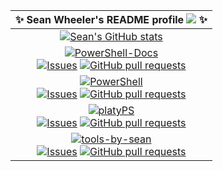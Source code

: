 <!--
**sdwheeler/sdwheeler** is a ✨ _special_ ✨ repository because its `README.md` (this file) appears on your GitHub profile.

Here are some ideas to get you started:

- 🔭 I’m currently working on ...
- 🌱 I’m currently learning ...
- 👯 I’m looking to collaborate on ...
- 🤔 I’m looking for help with ...
- 💬 Ask me about ...
- 📫 How to reach me: ...
- 😄 Pronouns: ...
- ⚡ Fun fact: ...
-->

| ✨ Sean Wheeler's README profile ![](https://komarev.com/ghpvc/?username=sdwheeler) ✨ |
| :---: |
| [![Sean's GitHub stats](https://github-readme-stats.vercel.app/api?username=sdwheeler&theme=dark&show_icons=true)](https://github.com/MicrosoftDocs/PowerShell-Docs) |
| [![PowerShell-Docs][psdocsimg]](https://github.com/MicrosoftDocs/PowerShell-Docs)<br> [![Issues][psdocs-iss]](https://github.com/microsoftdocs/powershell-docs/issues) [![GitHub pull requests][psdocs-prs]](https://github.com/microsoftdocs/powershell-docs/pulls) |
| [![PowerShell][pscodeimg]](https://github.com/PowerShell/PowerShell)<br> [![Issues][pscode-iss]](https://github.com/PowerShell/powershell/issues) [![GitHub pull requests][pscode-prs]](https://github.com/PowerShell/powershell/pulls) |
| [![platyPS][platyPSimg]](https://github.com/PowerShell/platyPS)<br> [![Issues][platy-iss]](https://github.com/PowerShell/platyps/issues) [![GitHub pull requests][platy-prs]](https://github.com/powershell/platyps/pulls) |
| [![tools-by-sean][tbsimg]](https://github.com/sdwheeler/tools-by-sean)<br> [![Issues][tbs-iss]](https://github.com/sdwheeler/tools-by-sean/issues) [![GitHub pull requests][tbs-prs]](https://github.com/sdwheeler/tools-by-sean/pulls) |


[psdocsimg]: https://github-readme-stats.vercel.app/api/pin/?username=MicrosoftDocs&show_owner=true&repo=PowerShell-Docs
[psdocs-iss]: https://img.shields.io/github/issues/microsoftdocs/powershell-docs?color=0088ff
[psdocs-prs]: https://img.shields.io/github/issues-pr/microsoftdocs/powershell-docs?color=0088ff
[pscodeimg]: https://github-readme-stats.vercel.app/api/pin/?username=PowerShell&show_owner=true&repo=PowerShell
[pscode-iss]: https://img.shields.io/github/issues/PowerShell/PowerShell?color=0088ff
[pscode-prs]: https://img.shields.io/github/issues-pr/PowerShell/PowerShell?color=0088ff
[platyPSimg]: https://github-readme-stats.vercel.app/api/pin/?username=PowerShell&show_owner=true&repo=platyPS
[platy-iss]: https://img.shields.io/github/issues/PowerShell/platyPS?color=0088ff
[platy-prs]: https://img.shields.io/github/issues-pr/PowerShell/platyPS?color=0088ff
[tbsimg]: https://github-readme-stats.vercel.app/api/pin/?username=sdwheeler&show_owner=true&repo=tools-by-sean
[tbs-iss]: https://img.shields.io/github/issues/sdwheeler/tools-by-sean?color=0088ff
[tbs-prs]: https://img.shields.io/github/issues-pr/sdwheeler/tools-by-sean?color=0088ff

